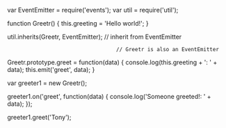 

var EventEmitter = require('events');
var util = require('util');

function Greetr() {
	this.greeting = 'Hello world!';
}

util.inherits(Greetr, EventEmitter);    // inherit from  EventEmitter 

                                       // Greetr is also an EventEmitter 

Greetr.prototype.greet = function(data) {
	console.log(this.greeting + ': ' + data);
	this.emit('greet', data);
}

var greeter1 = new Greetr();

greeter1.on('greet', function(data) {
	console.log('Someone greeted!: ' + data);
});

greeter1.greet('Tony');
